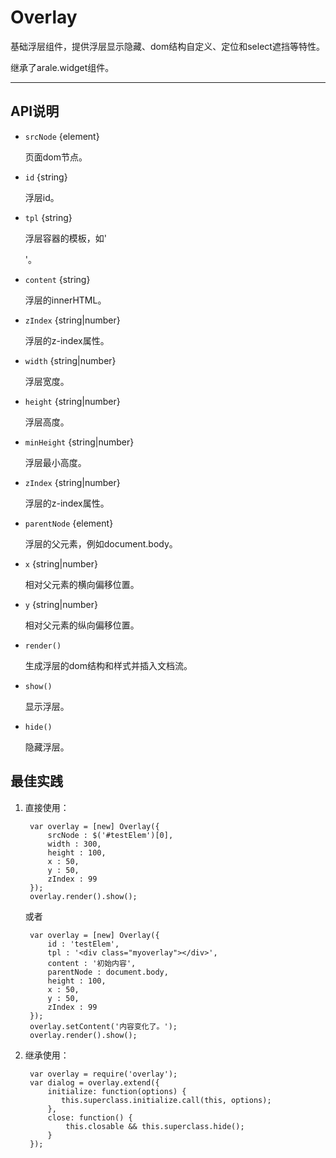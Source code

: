 
# Overlay

基础浮层组件，提供浮层显示隐藏、dom结构自定义、定位和select遮挡等特性。

继承了arale.widget组件。

---


## API说明

* `srcNode` {element} 
	
	页面dom节点。
	
* `id` {string} 

	浮层id。

* `tpl` {string}

	浮层容器的模板，如'<div class="myoverlay"></div>'。
	
* `content` {string}

	浮层的innerHTML。
	
* `zIndex` {string|number}

	浮层的z-index属性。
	
* `width` {string|number}

	浮层宽度。
	
* `height` {string|number}

	浮层高度。
	
* `minHeight` {string|number}

	浮层最小高度。

* `zIndex` {string|number}

	浮层的z-index属性。
	
* `parentNode` {element}

	浮层的父元素，例如document.body。
	
* `x` {string|number}

	相对父元素的横向偏移位置。
	
* `y` {string|number}

	相对父元素的纵向偏移位置。

* `render()` 

	生成浮层的dom结构和样式并插入文档流。
	
* `show()` 

	显示浮层。
	
* `hide()` 

	隐藏浮层。


## 最佳实践

1. 直接使用：

		var overlay = [new] Overlay({
			srcNode : $('#testElem')[0],
			width : 300,
			height : 100,
			x : 50,
			y : 50,
			zIndex : 99
		});
		overlay.render().show();
	
	或者
	
		var overlay = [new] Overlay({
			id : 'testElem',
			tpl : '<div class="myoverlay"></div>',
			content : '初始内容',
			parentNode : document.body,
			height : 100,
			x : 50,
			y : 50,
			zIndex : 99
		});
		overlay.setContent('内容变化了。');
		overlay.render().show();

2. 继承使用：

		var overlay = require('overlay');
		var dialog = overlay.extend({
			initialize: function(options) {
         	   this.superclass.initialize.call(this, options);
        	},
        	close: function() {
        		this.closable && this.superclass.hide();
        	}
		});

